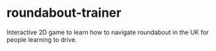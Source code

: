 # roundabout-trainer
Interactive 2D game to learn how to navigate roundabout in the UK for people learning to drive.
